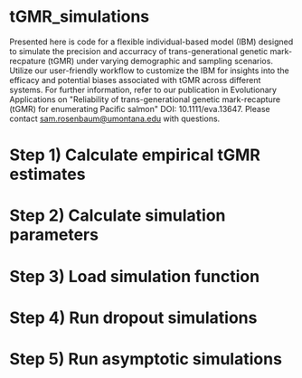 # tGMR_simulations
Presented here is code for a flexible individual-based model (IBM) designed to simulate the precision and accurracy of trans-generational genetic mark-recpature (tGMR) under varying demographic and sampling scenarios. Utilize our user-friendly workflow to customize the IBM for insights into the efficacy and potential biases associated with tGMR across different systems. For further information, refer to our publication in Evolutionary Applications on "Reliability of trans-generational genetic mark-recapture (tGMR) for enumerating Pacific salmon" DOI: 10.1111/eva.13647. Please contact sam.rosenbaum@umontana.edu with questions.


# Step 1) Calculate empirical tGMR estimates
# Step 2) Calculate simulation parameters
# Step 3) Load simulation function
# Step 4) Run dropout simulations
# Step 5) Run asymptotic simulations
